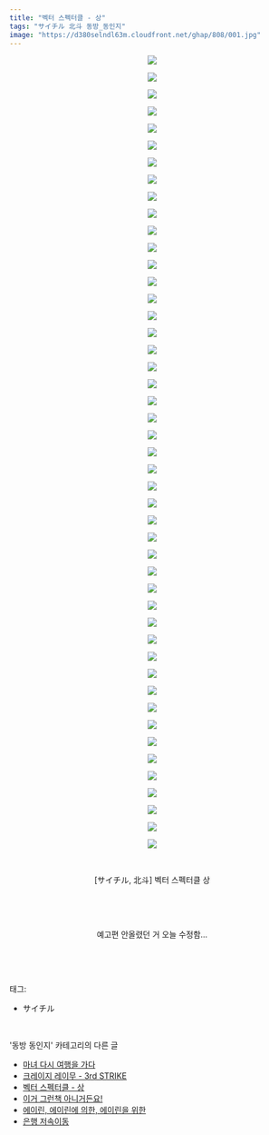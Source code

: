 ```yaml
---
title: "벡터 스펙터클 - 상"
tags: "サイチル 北斗 동방_동인지"
image: "https://d380selndl63m.cloudfront.net/ghap/808/001.jpg"
---
```

<div class="article">
<p style="text-align: center; clear: none; float: none;"><img src="{{ site.imgserver5 }}/ghap/808/001.jpg"/></p>
<p style="text-align: center; clear: none; float: none;"><img src="{{ site.imgserver5 }}/ghap/808/002.jpg"/></p>
<p style="text-align: center; clear: none; float: none;"><img src="{{ site.imgserver5 }}/ghap/808/003.jpg"/></p>
<p style="text-align: center; clear: none; float: none;"><img src="{{ site.imgserver5 }}/ghap/808/004.jpg"/></p>
<p style="text-align: center; clear: none; float: none;"><img src="{{ site.imgserver5 }}/ghap/808/005.jpg"/></p>
<p style="text-align: center; clear: none; float: none;"><img src="{{ site.imgserver5 }}/ghap/808/006.jpg"/></p>
<p style="text-align: center; clear: none; float: none;"><img src="{{ site.imgserver5 }}/ghap/808/007.jpg"/></p>
<p style="text-align: center; clear: none; float: none;"><img src="{{ site.imgserver5 }}/ghap/808/008.jpg"/></p>
<p style="text-align: center; clear: none; float: none;"><img src="{{ site.imgserver5 }}/ghap/808/009.jpg"/></p>
<p style="text-align: center; clear: none; float: none;"><img src="{{ site.imgserver5 }}/ghap/808/010.jpg"/></p>
<p style="text-align: center; clear: none; float: none;"><img src="{{ site.imgserver5 }}/ghap/808/011.jpg"/></p>
<p style="text-align: center; clear: none; float: none;"><img src="{{ site.imgserver5 }}/ghap/808/012.jpg"/></p>
<p style="text-align: center; clear: none; float: none;"><img src="{{ site.imgserver5 }}/ghap/808/013.jpg"/></p>
<p style="text-align: center; clear: none; float: none;"><img src="{{ site.imgserver5 }}/ghap/808/014.jpg"/></p>
<p style="text-align: center; clear: none; float: none;"><img src="{{ site.imgserver5 }}/ghap/808/015.jpg"/></p>
<p style="text-align: center; clear: none; float: none;"><img src="{{ site.imgserver5 }}/ghap/808/016.jpg"/></p>
<p style="text-align: center; clear: none; float: none;"><img src="{{ site.imgserver5 }}/ghap/808/017.jpg"/></p>
<p style="text-align: center; clear: none; float: none;"><img src="{{ site.imgserver5 }}/ghap/808/018.jpg"/></p>
<p style="text-align: center; clear: none; float: none;"><img src="{{ site.imgserver5 }}/ghap/808/019.jpg"/></p>
<p style="text-align: center; clear: none; float: none;"><img src="{{ site.imgserver5 }}/ghap/808/020.jpg"/></p>
<p style="text-align: center; clear: none; float: none;"><img src="{{ site.imgserver5 }}/ghap/808/021.jpg"/></p>
<p style="text-align: center; clear: none; float: none;"><img src="{{ site.imgserver5 }}/ghap/808/022.jpg"/></p>
<p style="text-align: center; clear: none; float: none;"><img src="{{ site.imgserver5 }}/ghap/808/023.jpg"/></p>
<p style="text-align: center; clear: none; float: none;"><img src="{{ site.imgserver5 }}/ghap/808/024.jpg"/></p>
<p style="text-align: center; clear: none; float: none;"><img src="{{ site.imgserver5 }}/ghap/808/025.jpg"/></p>
<p style="text-align: center; clear: none; float: none;"><img src="{{ site.imgserver5 }}/ghap/808/026.jpg"/></p>
<p style="text-align: center; clear: none; float: none;"><img src="{{ site.imgserver5 }}/ghap/808/027.jpg"/></p>
<p style="text-align: center; clear: none; float: none;"><img src="{{ site.imgserver5 }}/ghap/808/028.jpg"/></p>
<p style="text-align: center; clear: none; float: none;"><img src="{{ site.imgserver5 }}/ghap/808/029.jpg"/></p>
<p style="text-align: center; clear: none; float: none;"><img src="{{ site.imgserver5 }}/ghap/808/030.jpg"/></p>
<p style="text-align: center; clear: none; float: none;"><img src="{{ site.imgserver5 }}/ghap/808/031.jpg"/></p>
<p style="text-align: center; clear: none; float: none;"><img src="{{ site.imgserver5 }}/ghap/808/032.jpg"/></p>
<p style="text-align: center; clear: none; float: none;"><img src="{{ site.imgserver5 }}/ghap/808/033.jpg"/></p>
<p style="text-align: center; clear: none; float: none;"><img src="{{ site.imgserver5 }}/ghap/808/034.jpg"/></p>
<p style="text-align: center; clear: none; float: none;"><img src="{{ site.imgserver5 }}/ghap/808/035.jpg"/></p>
<p style="text-align: center; clear: none; float: none;"><img src="{{ site.imgserver5 }}/ghap/808/036.jpg"/></p>
<p style="text-align: center; clear: none; float: none;"><img src="{{ site.imgserver5 }}/ghap/808/037.jpg"/></p>
<p style="text-align: center; clear: none; float: none;"><img src="{{ site.imgserver5 }}/ghap/808/038.jpg"/></p>
<p style="text-align: center; clear: none; float: none;"><img src="{{ site.imgserver5 }}/ghap/808/039.jpg"/></p>
<p style="text-align: center; clear: none; float: none;"><img src="{{ site.imgserver5 }}/ghap/808/040.jpg"/></p>
<p style="text-align: center; clear: none; float: none;"><img src="{{ site.imgserver5 }}/ghap/808/041.jpg"/></p>
<p style="text-align: center; clear: none; float: none;"><img src="{{ site.imgserver5 }}/ghap/808/042.jpg"/></p>
<p style="text-align: center; clear: none; float: none;"><img src="{{ site.imgserver5 }}/ghap/808/043.jpg"/></p>
<p style="text-align: center; clear: none; float: none;"><img src="{{ site.imgserver5 }}/ghap/808/044.jpg"/></p>
<p style="text-align: center; clear: none; float: none;"><img src="{{ site.imgserver5 }}/ghap/808/045.jpg"/></p>
<p style="text-align: center; clear: none; float: none;"><img src="{{ site.imgserver5 }}/ghap/808/046.jpg"/></p>
<p style="text-align: center; clear: none; float: none;"><img src="{{ site.imgserver5 }}/ghap/808/047.jpg"/></p>
<p style="text-align: center; clear: none; float: none;"><br/></p>
<p style="text-align: center; clear: none; float: none;">[サイチル, 北斗] 벡터 스펙터클 상</p>
<p style="text-align: center; clear: none; float: none;"><br/></p>
<p style="text-align: center; clear: none; float: none;"><br/></p>
<p style="text-align: center; clear: none; float: none;">예고편 안올렸던 거 오늘 수정함...</p>
<p><br/></p>
</div><br/>
<div class="tagTrail">
<p>태그: </p>
<ul>
<li>サイチル</li>
</ul>
</div><br/>
<div class="another">
<p>'동방 동인지' 카테고리의 다른 글</p>
<ul>
<li><a href="/ghap_810">마녀 다시 여행을 가다</a></li>
<li><a href="/ghap_809">크레이지 레이무 - 3rd STRIKE</a></li>
<li><a href="/ghap_808">벡터 스펙터클 - 상</a></li>
<li><a href="/ghap_807">이거 그런책 아니거든요!</a></li>
<li><a href="/ghap_806">에이린, 에이린에 의한, 에이린을 위한</a></li>
<li><a href="/ghap_805">은행 저속이동</a></li>
</ul>
</div><br/>
<div class="cb_module cb_fluid">
<div class="cb_wrt cb_profile">
</div><!-- commentList close -->
</div><br/>
